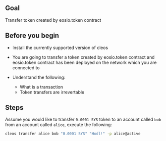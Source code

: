 ## Goal

Transfer token created by eosio.token contract

## Before you begin

* Install the currently supported version of cleos

* You are going to transfer a token created by eosio.token contract and eosio.token contract has been deployed on the network which you are connected to

* Understand the following:
  * What is a transaction
  * Token transfers are irrevertable 

## Steps

Assume you would like to transfer `0.0001 SYS` token to an account called `bob` from an account called `alice`, execute the following:

```sh
cleos transfer alice bob "0.0001 SYS" "Hodl!" -p alice@active
```

